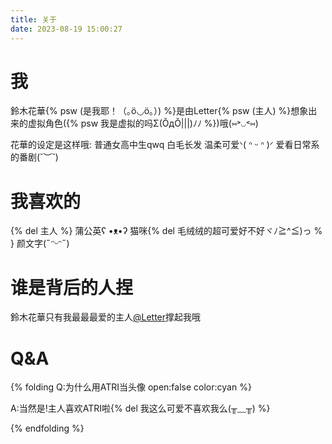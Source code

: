```yaml
---
title: 关于
date: 2023-08-19 15:00:27
---
```


# 我
鈴木花華{% psw (是我耶！（｡ӧ◡ӧ｡）) %}是由Letter{% psw (主人) %}想象出来的虚拟角色({% psw 我是虚拟的吗Σ(ŎдŎ|||)ﾉﾉ %})哦(⑅˃◡˂⑅)

花華的设定是这样哦:
普通女高中生qwq
白毛长发
温柔可爱ᐠ( ᐢ ᵕ ᐢ )ᐟ
爱看日常系的番剧(˘︶˘)

# 我喜欢的
{% del 主人 %}
蒲公英ʕ •ᴥ•ʔ
猫咪{% del 毛绒绒的超可爱好不好ヾﾉ≧^≦)っ % }
颜文字(˶ᵔᵕᵔ˶)

# 谁是背后的人捏
鈴木花華只有我最最最爱的主人[@Letter](https://qm.qq.com/q/Jcadj7ExQm)撑起我哦

# Q&A
{% folding Q:为什么用ATRI当头像 open:false color:cyan %}

A:当然是!主人喜欢ATRI啦{% del 我这么可爱不喜欢我么(⁠╥⁠﹏⁠╥⁠) %}

{% endfolding %}


